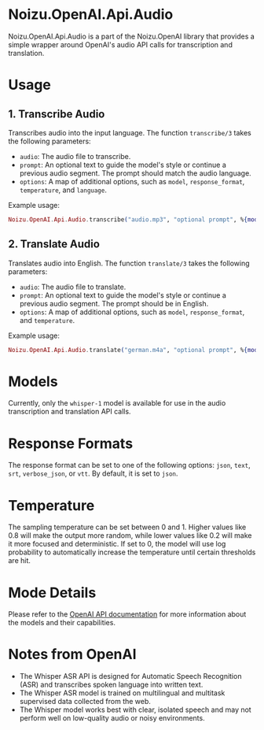 Noizu.OpenAI.Api.Audio
=================================

Noizu.OpenAI.Api.Audio is a part of the Noizu.OpenAI library that provides a simple wrapper around OpenAI's audio API calls for transcription and translation.

# Usage

## 1. Transcribe Audio

Transcribes audio into the input language. The function `transcribe/3` takes the following parameters:

- `audio`: The audio file to transcribe.
- `prompt`: An optional text to guide the model's style or continue a previous audio segment. The prompt should match the audio language.
- `options`: A map of additional options, such as `model`, `response_format`, `temperature`, and `language`.

Example usage:

```elixir
Noizu.OpenAI.Api.Audio.transcribe("audio.mp3", "optional prompt", %{model: "whisper-1"})
```

## 2. Translate Audio

Translates audio into English. The function `translate/3` takes the following parameters:

- `audio`: The audio file to translate.
- `prompt`: An optional text to guide the model's style or continue a previous audio segment. The prompt should be in English.
- `options`: A map of additional options, such as `model`, `response_format`, and `temperature`.

Example usage:

```elixir
Noizu.OpenAI.Api.Audio.translate("german.m4a", "optional prompt", %{model: "whisper-1"})
```

# Models

Currently, only the `whisper-1` model is available for use in the audio transcription and translation API calls.

# Response Formats

The response format can be set to one of the following options: `json`, `text`, `srt`, `verbose_json`, or `vtt`. By default, it is set to `json`.

# Temperature

The sampling temperature can be set between 0 and 1. Higher values like 0.8 will make the output more random, while lower values like 0.2 will make it more focused and deterministic. If set to 0, the model will use log probability to automatically increase the temperature until certain thresholds are hit.

# Mode Details
Please refer to the [OpenAI API documentation](https://beta.openai.com/docs/) for more information about the models and their capabilities.

# Notes from OpenAI

* The Whisper ASR API is designed for Automatic Speech Recognition (ASR) and transcribes spoken language into written text.
* The Whisper ASR model is trained on multilingual and multitask supervised data collected from the web.
* The Whisper model works best with clear, isolated speech and may not perform well on low-quality audio or noisy environments.